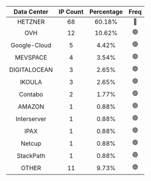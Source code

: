| Data Center | IP Count | Percentage | Freq |
|:------------:|:--------:|:-----------:|:-----:|
| HETZNER | 68 | 60.18% | 🔴 |
| OVH | 12 | 10.62% | 🟢 |
| Google-Cloud | 5 | 4.42% | 🟢 |
| MEVSPACE | 4 | 3.54% | 🟢 |
| DIGITALOCEAN | 3 | 2.65% | 🟢 |
| IKOULA | 3 | 2.65% | 🟢 |
| Contabo | 2 | 1.77% | 🟢 |
| AMAZON | 1 | 0.88% | 🟢 |
| Interserver | 1 | 0.88% | 🟢 |
| IPAX | 1 | 0.88% | 🟢 |
| Netcup | 1 | 0.88% | 🟢 |
| StackPath | 1 | 0.88% | 🟢 |
| OTHER | 11 | 9.73% | 🟢 |